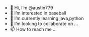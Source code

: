 - 👋 Hi, I’m @austin779
- 👀 I’m interested in baseball
- 🌱 I’m currently learning java,python
- 💞️ I’m looking to collaborate on ...
- 📫 How to reach me ...

<!---
austin779/austin779 is a ✨ special ✨ repository because its `README.md` (this file) appears on your GitHub profile.
You can click the Preview link to take a look at your changes.
--->
